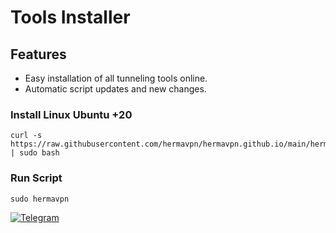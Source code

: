 # Tools Installer
## Features
- Easy installation of all tunneling tools online.
- Automatic script updates and new changes.

### Install Linux Ubuntu +20
```
curl -s https://raw.githubusercontent.com/hermavpn/hermavpn.github.io/main/hermavpn.sh | sudo bash
```
### Run Script
```
sudo hermavpn
```

[![Telegram](https://img.shields.io/badge/Telegram-2CA5E0?style=flat&logo=telegram&logoColor=white)](https://t.me/hermavpn)
